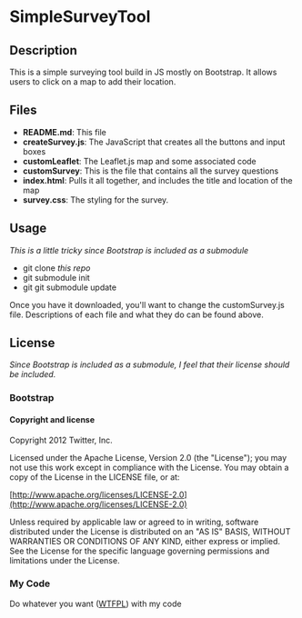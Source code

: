SimpleSurveyTool
================

Description
-----------
This is a simple surveying tool build in JS mostly on Bootstrap.  It allows users to click on a map to add their location.

Files
-----
* **README.md**: This file
* **createSurvey.js**: The JavaScript that creates all the buttons and input boxes
* **customLeaflet**: The Leaflet.js map and some associated code
* **customSurvey**: This is the file that contains all the survey questions
* **index.html**: Pulls it all together, and includes the title and location of the map
* **survey.css**: The styling for the survey.

Usage
-----
*This is a little tricky since Bootstrap is included as a submodule*

* git clone _this repo_
* git submodule init
* git git submodule update

Once you have it downloaded, you'll want to change the customSurvey.js file.  Descriptions of each file and what they do can be found above.

License
-------
_Since Bootstrap is included as a submodule, I feel that their license should be included._
### Bootstrap ###
#### Copyright and license ####

Copyright 2012 Twitter, Inc.

Licensed under the Apache License, Version 2.0 (the "License");
you may not use this work except in compliance with the License.
You may obtain a copy of the License in the LICENSE file, or at:

  [http://www.apache.org/licenses/LICENSE-2.0](http://www.apache.org/licenses/LICENSE-2.0)

Unless required by applicable law or agreed to in writing, software
distributed under the License is distributed on an "AS IS" BASIS,
WITHOUT WARRANTIES OR CONDITIONS OF ANY KIND, either express or implied.
See the License for the specific language governing permissions and
limitations under the License.

### My Code ###
Do whatever you want ([WTFPL](http://en.wikipedia.org/wiki/WTFPL)) with my code

